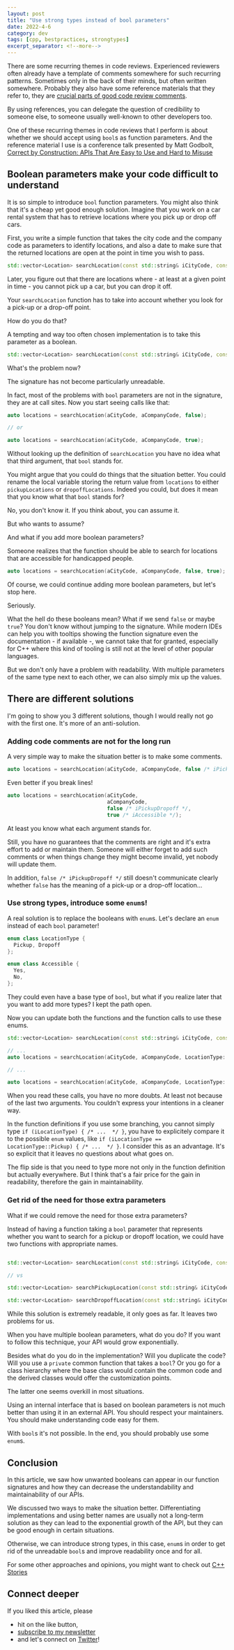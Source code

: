 ```yaml
---
layout: post
title: "Use strong types instead of bool parameters"
date: 2022-4-6
category: dev
tags: [cpp, bestpractices, strongtypes]
excerpt_separator: <!--more-->
---
```

There are some recurring themes in code reviews. Experienced reviewers often already have a template of comments somewhere for such recurring patterns. Sometimes only in the back of their minds, but often written somewhere. Probably they also have some reference materials that they refer to, they are [crucial parts of good code review comments](https://www.sandordargo.com/blog/2021/10/06/airy-code-reviews).
<!--more-->
By using references, you can delegate the question of credibility to someone else, to someone usually well-known to other developers too.

One of these recurring themes in code reviews that I perform is about whether we should accept using `bool`s as function parameters. And the reference material I use is a conference talk presented by Matt Godbolt, [Correct by Construction: APIs That Are Easy to Use and Hard to Misuse](https://www.youtube.com/watch?v=nLSm3Haxz0I) 

## Boolean parameters make your code difficult to understand

It is so simple to introduce `bool` function parameters. You might also think that it's a cheap yet good enough solution. Imagine that you work on a car rental system that has to retrieve locations where you pick up or drop off cars.

First, you write a simple function that takes the city code and the company code as parameters to identify locations, and also a date to make sure that the returned locations are open at the point in time you wish to pass.

```cpp
std::vector<Location> searchLocation(const std::string& iCityCode, const std::string& iCompanyCode, const Date& iDate);
```

Later, you figure out that there are locations where - at least at a given point in time - you cannot pick up a car, but you can drop it off.

Your `searchLocation` function has to take into account whether you look for a pick-up or a drop-off point.

How do you do that?

A tempting and way too often chosen implementation is to take this parameter as a boolean.

```cpp
std::vector<Location> searchLocation(const std::string& iCityCode, const std::string& iCompanyCode, const Date& iDate, bool iPickupOrDropoff);
```

What's the problem now?

The signature has not become particularly unreadable.

In fact, most of the problems with `bool` parameters are not in the signature, they are at call sites. Now you start seeing calls like that:

```cpp
auto locations = searchLocation(aCityCode, aCompanyCode, false);

// or 

auto locations = searchLocation(aCityCode, aCompanyCode, true);
```

Without looking up the definition of `searchLocation` you have no idea what that third argument, that `bool` stands for.

You might argue that you could do things that the situation better. You could rename the local variable storing the return value from `locations` to either `pickupLocations` or `dropoffLocations`. Indeed you could, but does it mean that you know what that `bool` stands for?

No, you don't know it. If you think about, you can assume it. 

But who wants to assume?

And what if you add more boolean parameters?

Someone realizes that the function should be able to search for locations that are accessible for handicapped people.


```cpp
auto locations = searchLocation(aCityCode, aCompanyCode, false, true);
```

Of course, we could continue adding more boolean parameters, but let's stop here.

Seriously.

What the hell do these booleans mean? What if we send `false` or maybe `true`? You don't know without jumping to the signature. While modern IDEs can help you with tooltips showing the function signature even the documentation - if available -, we cannot take that for granted, especially for C++ where this kind of tooling is still not at the level of other popular languages.

But we don't only have a problem with readability. With multiple parameters of the same type next to each other, we can also simply mix up the values.

## There are different solutions

I'm going to show you 3 different solutions, though I would really not go with the first one. It's more of an anti-solution.

### Adding code comments are not for the long run

A very simple way to make the situation better is to make some comments.

```cpp
auto locations = searchLocation(aCityCode, aCompanyCode, false /* iPickupDropoff */, true /* iAccessible */);
```

Even better if you break lines!

```cpp
auto locations = searchLocation(aCityCode, 
                                aCompanyCode,
                                false /* iPickupDropoff */,
                                true /* iAccessible */);
```

At least you know what each argument stands for.

Still, you have no guarantees that the comments are right and it's extra effort to add or maintain them. Someone will either forget to add such comments or when things change they might become invalid, yet nobody will update them.

In addition, `false /* iPickupDropoff */` still doesn't communicate clearly whether `false` has the meaning of a pick-up or a drop-off location...


### Use strong types, introduce some `enum`s!

A real solution is to replace the booleans with `enum`s. Let's declare an `enum` instead of each `bool` parameter!

```cpp
enum class LocationType {
  Pickup, Dropoff
};

enum class Accessible {
  Yes,
  No,
};
```

They could even have a base type of `bool`, but what if you realize later that you want to add more types? I kept the path open.

Now you can update both the functions and the function calls to use these enums.

```cpp
std::vector<Location> searchLocation(const std::string& iCityCode, const std::string& iCompanyCode, const Date& iDate, LocationType iLocationType, Accessible isAccessible);

// ...
auto locations = searchLocation(aCityCode, aCompanyCode, LocationType::Pickup, Accessible::Yes);

// ...

auto locations = searchLocation(aCityCode, aCompanyCode, LocationType::Dropoff, Accessible::No);
```

When you read these calls, you have no more doubts. At least not because of the last two arguments. You couldn't express your intentions in a cleaner way.

In the function definitions if you use some branching, you cannot simply type `if (iLocationType) { /* ...  */ }`, you have to explicitely compare it to the possible `enum` values, like `if (iLocationType == LocationType::Pickup) { /* ...  */ }`. I consider this as an advantage. It's so explicit that it leaves no questions about what goes on.

The flip side is that you need to type more not only in the function definition but actually everywhere. But I think that's a fair price for the gain in readability, therefore the gain in maintainability.

### Get rid of the need for those extra parameters

What if we could remove the need for those extra parameters?

Instead of having a function taking a `bool` parameter that represents whether you want to search for a pickup or dropoff location, we could have two functions with appropriate names.

```cpp

std::vector<Location> searchLocation(const std::string& iCityCode, const std::string& iCompanyCode, const Date& iDate, bool iPickupOrDropoff);

// vs

std::vector<Location> searchPickupLocation(const std::string& iCityCode, const std::string& iCompanyCode, const Date& iDate);

std::vector<Location> searchDropoffLocation(const std::string& iCityCode, const std::string& iCompanyCode, const Date& iDate);

```

While this solution is extremely readable, it only goes as far. It leaves two problems for us.

When you have multiple boolean parameters, what do you do? If you want to follow this technique, your API would grow exponentially.

Besides what do you do in the implementation? Will you duplicate the code? Will you use a `private` common function that takes a `bool`? Or you go for a class hierarchy where the base class would contain the common code and the derived classes would offer the customization points.

The latter one seems overkill in most situations. 

Using an internal interface that is based on boolean parameters is not much better than using it in an external API. You should respect your maintainers. You should make understanding code easy for them.

With `bool`s it's not possible. In the end, you should probably use some `enum`s.

## Conclusion

In this article, we saw how unwanted booleans can appear in our function signatures and how they can decrease the understandability and maintainability of our APIs.

We discussed two ways to make the situation better. Differentiating implementations and using better names are usually not a long-term solution as they can lead to the exponential growth of the API, but they can be good enough in certain situations.

Otherwise, we can introduce strong types, in this case, `enum`s in order to get rid of the unreadable `bool`s and improve readability once and for all.

For some other approaches and opinions, you might want to check out [C++ Stories](https://www.cppstories.com/2017/03/on-toggle-parameters/)

## Connect deeper

If you liked this article, please 
- hit on the like button,  
- [subscribe to my newsletter](http://eepurl.com/gvcv1j) 
- and let's connect on [Twitter](https://twitter.com/SandorDargo)!